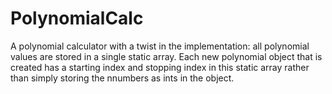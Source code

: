 # PolynomialCalc

A polynomial calculator with a twist in the implementation: all polynomial values are stored in a single static array. Each new polynomial object that is created has a starting index and stopping index in this static array rather than simply storing the nnumbers as ints in the object.
